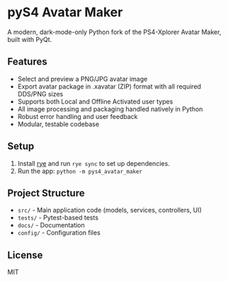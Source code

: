 # pyS4 Avatar Maker

A modern, dark-mode-only Python fork of the PS4-Xplorer Avatar Maker, built with PyQt.

## Features
- Select and preview a PNG/JPG avatar image
- Export avatar package in .xavatar (ZIP) format with all required DDS/PNG sizes
- Supports both Local and Offline Activated user types
- All image processing and packaging handled natively in Python
- Robust error handling and user feedback
- Modular, testable codebase

## Setup
1. Install [rye](https://github.com/astral-sh/rye) and run `rye sync` to set up dependencies.
2. Run the app: `python -m pys4_avatar_maker`

## Project Structure
- `src/` - Main application code (models, services, controllers, UI)
- `tests/` - Pytest-based tests
- `docs/` - Documentation
- `config/` - Configuration files

## License
MIT 